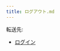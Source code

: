 ```yaml
---
title: ログアウト.md
---
```

<div>

転送先:

-   [ログイン](/%E3%83%AD%E3%82%B0%E3%82%A4%E3%83%B3 "ログイン")

</div>

<div>

</div>
